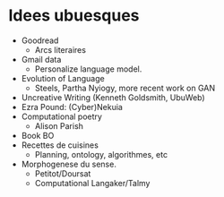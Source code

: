 # Idees ubuesques

- Goodread
  - Arcs literaires
- Gmail data
  - Personalize language model.
- Evolution of Language
  - Steels, Partha Nyiogy, more recent work on GAN
- Uncreative Writing (Kenneth Goldsmith, UbuWeb)
- Ezra Pound: (Cyber)Nekuia
- Computational poetry
  - Alison Parish
- Book BO
- Recettes de cuisines
  - Planning, ontology, algorithmes, etc
- Morphogenese du sense. 
  - Petitot/Doursat
  - Computational Langaker/Talmy
